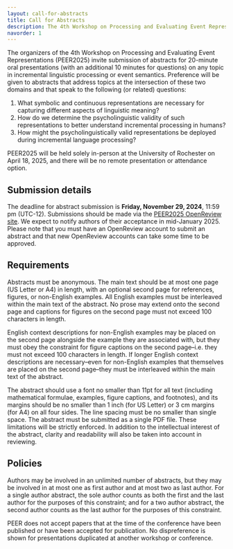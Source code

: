 ```yaml
---
layout: call-for-abstracts
title: Call for Abstracts
description: The 4th Workshop on Processing and Evaluating Event Representations
navorder: 1
---
```


The organizers of the 4th Workshop on Processing and Evaluating Event Representations (PEER2025) invite submission of abstracts for 20-minute oral presentations (with an additional 10 minutes for questions) on any topic in incremental linguistic processing or event semantics. Preference will be given to abstracts that address topics at the intersection of these two domains and that speak to the following (or related) questions:

1. What symbolic and continuous representations are necessary for capturing different aspects of linguistic meaning?
2. How do we determine the psycholinguistic validity of such representations to better understand incremental processing in humans?
3. How might the psycholinguistically valid representations be deployed during incremental language processing? 

PEER2025 will be held solely in-person at the University of Rochester on April 18, 2025, and there will be no remote presentation or attendance option.

## Submission details

The deadline for abstract submission is **Friday, November 29, 2024**, 11:59 pm (UTC-12). Submissions should be made via the [PEER2025 OpenReview site](https://openreview.net/group?id=PEER/2025/Workshop). We expect to notify authors of their acceptance in mid-January 2025. Please note that you must have an OpenReview account to submit an abstract and that new OpenReview accounts can take some time to be approved. 

## Requirements

Abstracts must be anonymous. The main text should be at most one page (US Letter or A4) in length, with an optional second page for references, figures, or non-English examples. All English examples must be interleaved within the main text of the abstract. No prose may extend onto the second page and captions for figures on the second page must not exceed 100 characters in length.

English context descriptions for non-English examples may be placed on the second page alongside the example they are associated with, but they must obey the constraint for figure captions on the second page–i.e. they must not exceed 100 characters in length. If longer English context descriptions are necessary–even for non-English examples that themselves are placed on the second page–they must be interleaved within the main text of the abstract.

The abstract should use a font no smaller than 11pt for all text (including mathematical formulae, examples, figure captions, and footnotes), and its margins should be no smaller than 1 inch (for US Letter) or 3 cm margins (for A4) on all four sides. The line spacing must be no smaller than single space. The abstract must be submitted as a single PDF file. These limitations will be strictly enforced. In addition to the intellectual interest of the abstract, clarity and readability will also be taken into account in reviewing.

## Policies

Authors may be involved in an unlimited number of abstracts, but they may be involved in at most one as first author and at most two as last author. For a single author abstract, the sole author counts as both the first and the last author for the purposes of this constraint; and for a two author abstract, the second author counts as the last author for the purposes of this constraint.

PEER does not accept papers that at the time of the conference have been published or have been accepted for publication. No dispreference is shown for presentations duplicated at another workshop or conference.